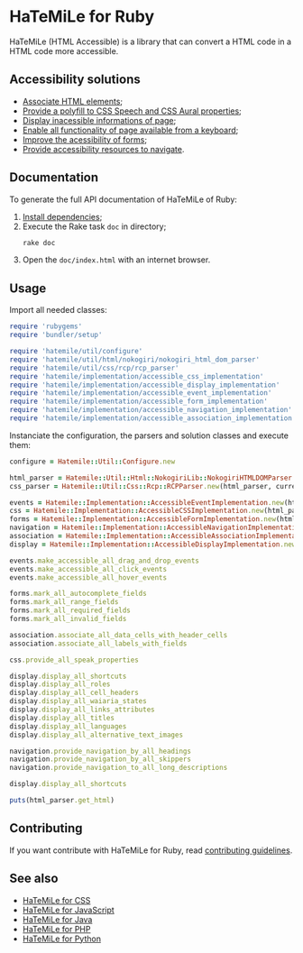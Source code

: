 HaTeMiLe for Ruby
=================

HaTeMiLe (HTML Accessible) is a library that can convert a HTML code in a HTML code more accessible.

## Accessibility solutions

* [Associate HTML elements](https://github.com/hatemile/hatemile-for-ruby/wiki/Associate-HTML-elements);
* [Provide a polyfill to CSS Speech and CSS Aural properties](https://github.com/hatemile/hatemile-for-ruby/wiki/Provide-a-polyfill-to-CSS-Speech-and-CSS-Aural-properties);
* [Display inacessible informations of page](https://github.com/hatemile/hatemile-for-ruby/wiki/Display-inacessible-informations-of-page);
* [Enable all functionality of page available from a keyboard](https://github.com/hatemile/hatemile-for-ruby/wiki/Enable-all-functionality-of-page-available-from-a-keyboard);
* [Improve the acessibility of forms](https://github.com/hatemile/hatemile-for-ruby/wiki/Improve-the-acessibility-of-forms);
* [Provide accessibility resources to navigate](https://github.com/hatemile/hatemile-for-ruby/wiki/Provide-accessibility-resources-to-navigate).

## Documentation

To generate the full API documentation of HaTeMiLe of Ruby:

1. [Install dependencies](https://bundler.io/man/bundle-install.1.html);
2. Execute the Rake task `doc` in directory;
    ```bash
    rake doc
    ```
3. Open the `doc/index.html` with an internet browser.

## Usage

Import all needed classes:

```ruby
require 'rubygems'
require 'bundler/setup'

require 'hatemile/util/configure'
require 'hatemile/util/html/nokogiri/nokogiri_html_dom_parser'
require 'hatemile/util/css/rcp/rcp_parser'
require 'hatemile/implementation/accessible_css_implementation'
require 'hatemile/implementation/accessible_display_implementation'
require 'hatemile/implementation/accessible_event_implementation'
require 'hatemile/implementation/accessible_form_implementation'
require 'hatemile/implementation/accessible_navigation_implementation'
require 'hatemile/implementation/accessible_association_implementation'
```

Instanciate the configuration, the parsers and solution classes and execute them:

```ruby
configure = Hatemile::Util::Configure.new

html_parser = Hatemile::Util::Html::NokogiriLib::NokogiriHTMLDOMParser.new(html_code)
css_parser = Hatemile::Util::Css::Rcp::RCPParser.new(html_parser, current_url)

events = Hatemile::Implementation::AccessibleEventImplementation.new(html_parser)
css = Hatemile::Implementation::AccessibleCSSImplementation.new(html_parser, css_parser, configure)
forms = Hatemile::Implementation::AccessibleFormImplementation.new(html_parser)
navigation = Hatemile::Implementation::AccessibleNavigationImplementation.new(html_parser, configure)
association = Hatemile::Implementation::AccessibleAssociationImplementation.new(html_parser)
display = Hatemile::Implementation::AccessibleDisplayImplementation.new(html_parser, configure)

events.make_accessible_all_drag_and_drop_events
events.make_accessible_all_click_events
events.make_accessible_all_hover_events

forms.mark_all_autocomplete_fields
forms.mark_all_range_fields
forms.mark_all_required_fields
forms.mark_all_invalid_fields

association.associate_all_data_cells_with_header_cells
association.associate_all_labels_with_fields

css.provide_all_speak_properties

display.display_all_shortcuts
display.display_all_roles
display.display_all_cell_headers
display.display_all_waiaria_states
display.display_all_links_attributes
display.display_all_titles
display.display_all_languages
display.display_all_alternative_text_images

navigation.provide_navigation_by_all_headings
navigation.provide_navigation_by_all_skippers
navigation.provide_navigation_to_all_long_descriptions

display.display_all_shortcuts

puts(html_parser.get_html)
```

## Contributing

If you want contribute with HaTeMiLe for Ruby, read [contributing guidelines](https://github.com/hatemile/hatemile-for-ruby/blob/master/CONTRIBUTING.md).

## See also
* [HaTeMiLe for CSS](https://github.com/hatemile/hatemile-for-css)
* [HaTeMiLe for JavaScript](https://github.com/hatemile/hatemile-for-javascript)
* [HaTeMiLe for Java](https://github.com/hatemile/hatemile-for-java)
* [HaTeMiLe for PHP](https://github.com/hatemile/hatemile-for-php)
* [HaTeMiLe for Python](https://github.com/hatemile/hatemile-for-python)
